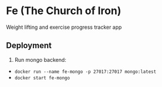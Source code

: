 # Fe (The Church of Iron)

Weight lifting and exercise progress tracker app

## Deployment

1. Run mongo backend: 
* `docker run --name fe-mongo -p 27017:27017 mongo:latest`
* `docker start fe-mongo`
